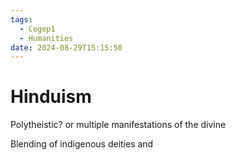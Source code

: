 ```yaml
---
tags:
  - Cegep1
  - Humanities
date: 2024-08-29T15:15:50
---
```


# Hinduism

Polytheistic? or multiple manifestations of the divine

Blending of indigenous deities and 